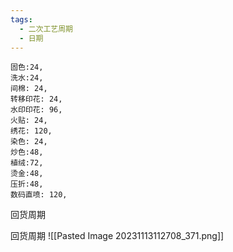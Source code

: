 ```yaml
---
tags:
  - 二次工艺周期
  - 日期
---
```



```
固色:24,  
洗水:24,  
间棉: 24,  
转移印花: 24,  
水印印花: 96,  
火贴: 24,  
绣花: 120,  
染色: 24,  
炒色:48,  
植绒:72,  
烫金:48,  
压折:48,  
数码直喷: 120,
```

回货周期

回货周期
![[Pasted Image 20231113112708_371.png]]

